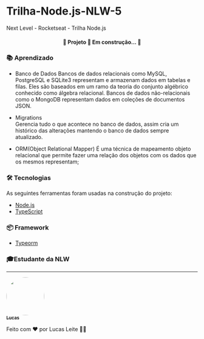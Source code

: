 # Trilha-Node.js-NLW-5
Next Level - Rocketseat - Trilha Node.js

<h4 align="center"> 
	🚧  Projeto  🚀 Em construção...  🚧
</h4>

###  📚 Aprendizado

- Banco de Dados 
Bancos de dados relacionais como MySQL, PostgreSQL e SQLite3 representam e armazenam dados em tabelas e filas. Eles são baseados em um ramo da teoria do conjunto algébrico conhecido como álgebra relacional. Bancos de dados não-relacionais como o MongoDB representam dados em coleções de documentos JSON.

- Migrations  
 Gerencia tudo o que acontece no banco de dados, assim cria um histórico das alterações mantendo o banco de dados sempre atualizado. 
 
- ORM(Object Relational Mapper)
É uma técnica de mapeamento objeto relacional que permite fazer uma relação dos objetos com os dados que os mesmos representam;





### 🛠 Tecnologias

As seguintes ferramentas foram usadas na construção do projeto:

- [Node.js](https://nodejs.org/en/)
- [TypeScript](https://www.typescriptlang.org/)


### 📦 Framework

- [Typeorm](https://www.npmjs.com/package/typeorm)


### 🎓Estudante da NLW
---

<a href="#">
 <img style="border-radius: 50%;" src="https://avatars.githubusercontent.com/u/70826073?v=4" width="100px;" alt=""/>
 <br />
 <sub><b>Lucas</b></sub></a>


Feito com ❤️ por Lucas Leite 👋🏽 
